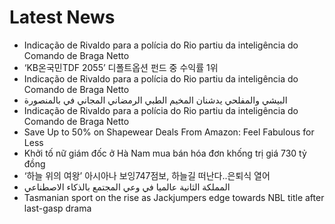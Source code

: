 # Latest News
-  Indicação de Rivaldo para a polícia do Rio partiu da inteligência do Comando de Braga Netto
-  ‘KB온국민TDF 2055’ 디폴트옵션 펀드 중 수익률 1위
-  Indicação de Rivaldo para a polícia do Rio partiu da inteligência do Comando de Braga Netto
-  البيشي والمفلحي يدشنان المخيم الطبي الرمضاني المجاني في بالمنصورة
-  Indicação de Rivaldo para a polícia do Rio partiu da inteligência do Comando de Braga Netto
-  Save Up to 50% on Shapewear Deals From Amazon: Feel Fabulous for Less
-  Khởi tố nữ giám đốc ở Hà Nam mua bán hóa đơn khống trị giá 730 tỷ đồng
-  ‘하늘 위의 여왕’ 아시아나 보잉747점보, 하늘길 떠난다..은퇴식 열어
-  المملكة الثانية عالميا في وعي المجتمع بالذكاء الاصطناعي
-  Tasmanian sport on the rise as Jackjumpers edge towards NBL title after last-gasp drama
